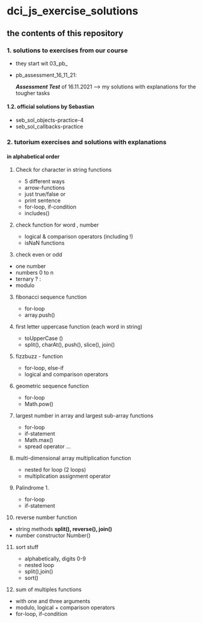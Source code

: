 # dci_js_exercise_solutions

## the contents of this repository

### 1. solutions to exercises from our course 

- they start wit 03_pb_

- pb_assessment_16_11_21:

   ***Assessment Test*** of 16.11.2021
   --> my solutions with explanations for the tougher tasks

#### 1.2. official solutions by Sebastian

- seb_sol_objects-practice-4
- seb_sol_callbacks-practice

### 2. tutorium exercises and solutions with explanations 

#### in alphabetical order 

1. Check for character in string functions
   - 5 different ways
   - arrow-functions
   - just true/false or
   - print sentence
   - for-loop, if-condition
   - includes()

2. check function for word , number
   - logical & comparison operators (including !)
   - isNaN functions

3. check even or odd 
  - one number
  - numbers 0 to n
  - ternary ? : 
  - modulo


3. fibonacci sequence function
   - for-loop
   - array.push()

4. first letter uppercase function (each word in string)
   - toUpperCase ()
   - split(), charAt(), push(), slice(), join()

5. fizzbuzz - function
   - for-loop, else-if
   - logical and comparison operators   

6. geometric sequence function 
   - for-loop 
   - Math.pow()

7. largest number in array and
   largest sub-array functions
   - for-loop   
   - if-statement
   - Math.max()
   - spread operator ...


8. multi-dimensional array multiplication function
   - nested for loop (2 loops)
   - multiplication assignment operator

9. Palindrome 1.
   - for-loop   
   - if-statement

10. reverse number function
   - string methods
     **split(), reverse(), join()**
   - number constructor
     Number()   

11. sort stuff
    - alphabetically, digits 0-9
    - nested loop
    - split(),join()
    - sort()     

12. sum of multiples functions
   - with one and three arguments
   - modulo, logical + comparison operators
   - for-loop, if-condition       
 
